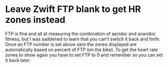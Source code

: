 # Leave Zwift FTP blank to get HR zones instead

FTP is fine and all at measuring the combination of aerobic and anarobic fitness, but I was saddened to learn that you can't switch it back and forth. Once an FTP number is set above zero the zones displayed are automatically based on percent of FTP (on the bike). To get the heart rate zones to show again you have to set FTP to 0 and remember so you can set it back later.
